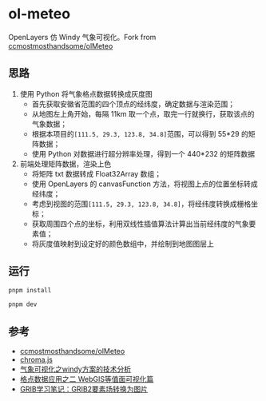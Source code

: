 # ol-meteo

OpenLayers 仿 Windy 气象可视化。Fork from [ccmostmosthandsome/olMeteo](https://github.com/ccmostmosthandsome/olMeteo)

## 思路

1. 使用 Python 将气象格点数据转换成灰度图
   - 首先获取安徽省范围的四个顶点的经纬度，确定数据与渲染范围；
   - 从地图左上角开始，每隔 11km 取一个点，取完一行就换行，获取该点的气象数据；
   - 根据本项目的`[111.5, 29.3, 123.8, 34.8]`范围，可以得到 55\*29 的矩阵数据；
   - 使用 Python 对数据进行超分辨率处理，得到一个 440\*232 的矩阵数据
2. 前端处理矩阵数据，渲染上色
   - 将矩阵 txt 数据转成 Float32Array 数组；
   - 使用 OpenLayers 的 canvasFunction 方法，将视图上点的位置坐标转成经纬度；
   - 考虑到视图的范围`[111.5, 29.3, 123.8, 34.8]`，将经纬度转换成栅格坐标；
   - 获取周围四个点的坐标，利用双线性插值算法计算出当前经纬度的气象要素值；
   - 将灰度值映射到设定好的颜色数组中，并绘制到地图图层上

## 运行

```sh
pnpm install

pnpm dev
```

## 参考

- [ccmostmosthandsome/olMeteo](https://github.com/ccmostmosthandsome/olMeteo)
- [chroma.js](https://github.com/gka/chroma.js)
- [气象可视化之windy方案的技术分析](https://mp.weixin.qq.com/s/4oCJQU69tsdnPSSLQdiEMg)
- [格点数据应用之二 WebGIS等值面可视化篇](https://zhuanlan.zhihu.com/p/347293918)
- [GRIB学习笔记：GRIB2要素场转换为图片](https://blog.perillaroc.wang/post/2019/2019-05-18-grib-notebook-convert-grib2-to-png/)
